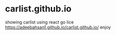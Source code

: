 # carlist.github.io
showing carlist using react
go lice https://adeebahsan1.github.io/carlist.github.io/
enjoy
